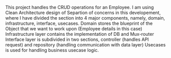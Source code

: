 This project handles the CRUD operations for an Employee. 
I am using Clean Architecture design of Separtion of concerns in this developement, where I have divided the section into 4 major components, namely, domain, infrastructure, interface, usecases.
Domain stores the blueprint of the Object that we want to work upon (Employee details in this case)
Infrastructure layer contains the implementation of DB and Mux-router
Interface layer is subdivided in two sections, controller (handles API request) and repository (handling communication with data layer)
Usecases is used for handling business usecase logic.
